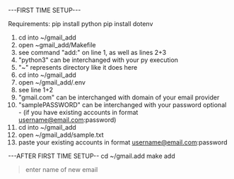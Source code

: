 ---FIRST TIME SETUP---

Requirements:
pip install python
pip install dotenv


1) cd into ~/gmail_add
2) open ~gmail_add/Makefile
3) see command "add:" on line 1, as well as lines 2+3
4) "python3" can be interchanged with your py execution
5) "~" represents directory like it does here
6) cd into ~/gmail_add
7) open ~/gmail_add/.env
8) see line 1+2
9) "gmail.com" can be interchanged with domain of your email provider
10) "samplePASSWORD" can be interchanged with your password
optional - (if you have existing accounts in format username@email.com:password)
11) cd into ~/gmail_add
12) open ~/gmail_add/sample.txt
13) paste your existing accounts in format username@email.com:password

---AFTER FIRST TIME SETUP--
cd ~/gmail.add
make add
> enter name of new email
